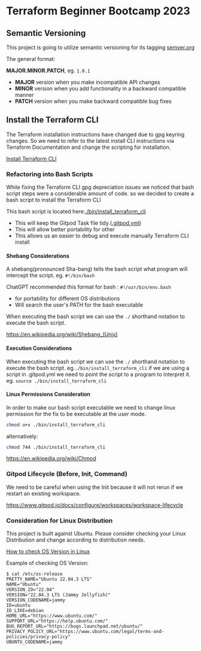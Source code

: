 # Terraform Beginner Bootcamp 2023

## Semantic Versioning
This project is going to utilize semantic versioning for its tagging
[semver.org](https://semver.org/)



The general format:

**MAJOR.MINOR.PATCH**, eg. `1.0.1`

 - **MAJOR** version when you make incompatible API changes
 - **MINOR** version when you add functionality in a backward compatible manner
 - **PATCH** version when you make backward compatible bug fixes

 ## Install the Terraform CLI
 The Terraform installation instructions have changed due to gpg keyring changes. So we need to refer to the latest install CLI instructions via Terraform  Documentation and change the scripting for installation.

 [Install Terraform CLI](https://developer.hashicorp.com/terraform/tutorials/aws-get-started/install-cli)

 ### Refactoring into Bash Scripts
 While fixing the Terraform CLI gpg depreciation issues we noticed that bash script steps were a considerable amount of code. so we decided to create a bash script to install the Terraform CLI

This bash script is located here:[./bin/install_terraform_cli](./bin/install_terraform_cli)

- This will keep the Gitpod Task file tidy.([.gitpod.yml](.gitpod.yml))
- This will allow better portability for other
- This allows us an easier to debug and execute manually Terraform CLI install

#### Shebang Considerations

A shebang(pronounced Sha-bang) tells the bash script what program will intercept the script. eg. `#!/bin/bash`

ChatGPT recommended this format for bash : `#!/usr/bin/env.bash`

- for portability for different OS distributions
- Will search the user's PATH for the bash executable

When executing the bash script we can use the `./` shorthand notation to execute the bash script.

https://en.wikipedia.org/wiki/Shebang_(Unix)

#### Execution Considerations 

When executing the bash script we can use the `./` shorthand notation to execute the bash script. 
eg.`./bin/install_terraform_cli`
if we are using a script in .gitpod.yml we need to point the script to a program to interpret it.
eg. `source ./bin/install_terraform_cli`

#### Linux Permissions Consideration

In order to make our bash script executable we need to change linux permission for the fix to be executable at the user mode.
```sh
chmod u+x ./bin/install_terraform_cli
```

alternatively:

```sh
chmod 744 ./bin/install_terraform_cli
```

https://en.wikipedia.org/wiki/Chmod

### Gitpod Lifecycle (Before, Init, Command)

We need to be careful when using the Init because it will not rerun if we restart an existing workspace.

 https://www.gitpod.io/docs/configure/workspaces/workspace-lifecycle



### Consideration for Linux Distribution 

This project is built against Ubuntu.
Please consider checking your Linux Distribution and change according to distribution needs.

[How to check OS Version in Linux](https://www.cyberciti.biz/faq/how-to-check-os-version-in-linux-command-line/)

Example of checking OS Version:
```
$ cat /etc/os-release
PRETTY_NAME="Ubuntu 22.04.3 LTS"
NAME="Ubuntu"
VERSION_ID="22.04"
VERSION="22.04.3 LTS (Jammy Jellyfish)"
VERSION_CODENAME=jammy
ID=ubuntu
ID_LIKE=debian
HOME_URL="https://www.ubuntu.com/"
SUPPORT_URL="https://help.ubuntu.com/"
BUG_REPORT_URL="https://bugs.launchpad.net/ubuntu/"
PRIVACY_POLICY_URL="https://www.ubuntu.com/legal/terms-and-policies/privacy-policy"
UBUNTU_CODENAME=jammy
```

 
 
 
 

